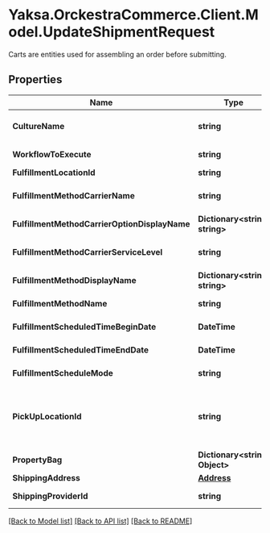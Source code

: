 # Yaksa.OrckestraCommerce.Client.Model.UpdateShipmentRequest
Carts are entities used for assembling an order before submitting.

## Properties

Name | Type | Description | Notes
------------ | ------------- | ------------- | -------------
**CultureName** | **string** | The culture name in which language the data will be returned. | [optional] 
**WorkflowToExecute** | **string** | The name of the workflow that should be executed. | [optional] 
**FulfillmentLocationId** | **string** | The fulfillment location id. | [optional] 
**FulfillmentMethodCarrierName** | **string** | The fulfillment method carrier name  for the fulfillment method. | [optional] 
**FulfillmentMethodCarrierOptionDisplayName** | **Dictionary&lt;string, string&gt;** |  | [optional] 
**FulfillmentMethodCarrierServiceLevel** | **string** | The fulfillment method carrier service level for this fulfillment method. | [optional] 
**FulfillmentMethodDisplayName** | **Dictionary&lt;string, string&gt;** |  | [optional] 
**FulfillmentMethodName** | **string** | The unique identifier of the Shipment.FulfillmentMethod. | [optional] 
**FulfillmentScheduledTimeBeginDate** | **DateTime** | the requested schedule begin date and time. | [optional] 
**FulfillmentScheduledTimeEndDate** | **DateTime** | the requested schedule end date and time. | [optional] 
**FulfillmentScheduleMode** | **string** | The fulfillment schedule mode. | [optional] 
**PickUpLocationId** | **string** | Gets or sets the pick-up location identifier required when the selected shipping method type is ship to store; any value will be ignored otherwise. | [optional] 
**PropertyBag** | **Dictionary&lt;string, Object&gt;** |  | [optional] 
**ShippingAddress** | [**Address**](Address.md) |  | [optional] 
**ShippingProviderId** | **string** | The unique identifier of the shipping provider. | [optional] 

[[Back to Model list]](../README.md#documentation-for-models) [[Back to API list]](../README.md#documentation-for-api-endpoints) [[Back to README]](../README.md)

